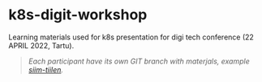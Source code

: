 # k8s-digit-workshop

Learning materials used for k8s presentation for digi tech conference (22 APRIL 2022, Tartu).

> _Each participant have its own GIT branch with materjals, example [siim-tiilen](https://github.com/Veriff/k8s-digit-workshop/tree/siim-tiilen)._
